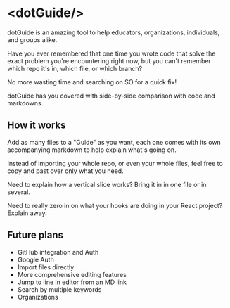 # \<dotGuide/\>

dotGuide is an amazing tool to help educators, organizations, individuals, and groups alike.

Have you ever remembered that one time you wrote code that solve the exact problem you're encountering right now, but you can't remember which repo it's in, which file, or which branch?

No more wasting time and searching on SO for a quick fix!

dotGuide has you covered with side-by-side comparison with code and markdowns.
## How it works

Add as many files to a "Guide" as you want, each one comes with its own accompanying markdown to help explain what's going on.

Instead of importing your whole repo, or even your whole files, feel free to copy and past over only what you need.

Need to explain how a vertical slice works? Bring it in in one file or in several.

Need to really zero in on what your hooks are doing in your React project? Explain away.

## Future plans

- GitHub integration and Auth
- Google Auth
- Import files directly
- More comprehensive editing features
- Jump to line in editor from an MD link
- Search by multiple keywords
- Organizations
